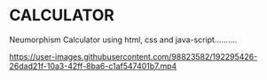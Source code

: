 # CALCULATOR
Neumorphism Calculator using html, css and java-script..........

https://user-images.githubusercontent.com/98823582/192295426-26dad21f-10a3-42ff-8ba6-c1af547401b7.mp4
